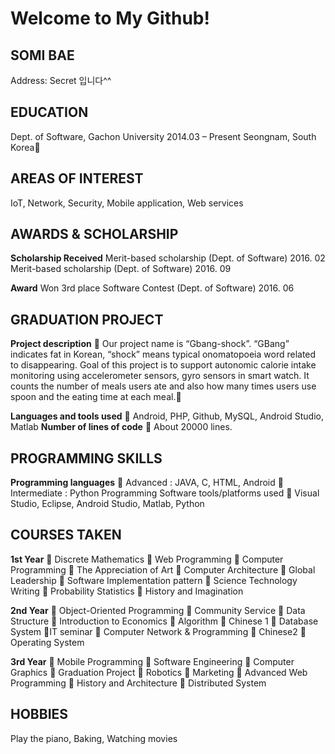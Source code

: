 Welcome to My Github!
=====================



SOMI BAE
-------------
Address: Secret 입니다^^

EDUCATION
-------------
Dept. of Software, Gachon University 2014.03 – Present
Seongnam, South Korea


AREAS OF INTEREST
-------------------
IoT, Network, Security, Mobile application, Web services

AWARDS & SCHOLARSHIP
---------------------
**Scholarship Received**
Merit-based scholarship (Dept. of Software) 2016. 02
Merit-based scholarship (Dept. of Software) 2016. 09

**Award**
Won 3rd place Software Contest (Dept. of Software) 2016. 06

GRADUATION PROJECT
---------------------
**Project description**
 Our project name is “Gbang-shock”. “GBang” indicates fat in Korean, “shock” means typical onomatopoeia word related to disappearing. Goal of this project is to support autonomic calorie intake monitoring using accelerometer sensors, gyro sensors in smart watch. It counts the number of meals users ate and also how many times users use spoon and the eating time at each meal.

**Languages and tools used**
 Android, PHP, Github, MySQL, Android Studio, Matlab
**Number of lines of code**
 About 20000 lines.

PROGRAMMING SKILLS
---------------------
**Programming languages**
 Advanced : JAVA, C, HTML, Android
 Intermediate : Python
Programming Software tools/platforms used
 Visual Studio, Eclipse, Android Studio, Matlab, Python

COURSES TAKEN
---------------------
**1st Year**
 Discrete Mathematics
 Web Programming
 Computer Programming
 The Appreciation of Art
 Computer Architecture
 Global Leadership
 Software Implementation pattern
 Science Technology Writing
 Probability Statistics
 History and Imagination

**2nd Year**
 Object-Oriented Programming
 Community Service
 Data Structure
 Introduction to Economics
 Algorithm
 Chinese 1
 Database System
IT seminar
 Computer Network & Programming
 Chinese2
 Operating System

**3rd Year**
 Mobile Programming
 Software Engineering
 Computer Graphics
 Graduation Project
 Robotics
 Marketing
 Advanced Web Programming
 History and Architecture
 Distributed System

HOBBIES
---------------------
Play the piano, Baking, Watching movies
